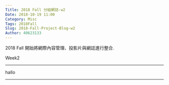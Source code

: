 ```yaml
---
Title: 2018 Fall 分組網誌-w2
Date: 2018-10-19 11:00
Category: Misc
Tags: 2018Fall
Slug: 2018-Fall-Project-Blog-w2
Author: 40623133
---
```


2018 Fall 開始將網際內容管理、投影片與網誌進行整合.

<!-- PELICAN_END_SUMMARY -->

Week2

----

hallo

----